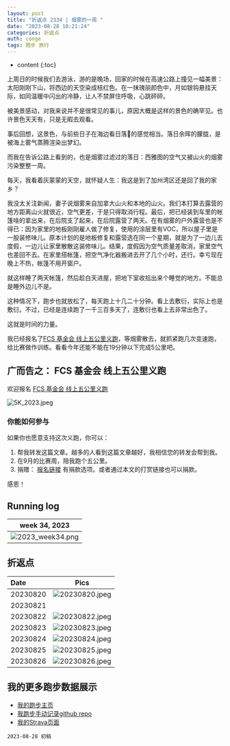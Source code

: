 ```yaml
---
layout: post
title: "折返点 2334 | 烟雾的一周 "
date: "2023-08-28 10:21:24"
categories: 折返点
auth: conge
tags: 跑步 旅行
---
```

* content
{:toc}

上周日的时候我们去游泳，游的是晚场，回家的时候在高速公路上撞见一幅美景：太阳刚刚下山，将西边的天空染成桔红色。在一抹瑰丽颜色中，月如银钩悬挂天际，如同温暖中闪出的冷静，让人不禁屏住呼吸，心跳砰砰。

被美景感动，对我来说并不是很常见的事儿，原因大概是这样的景色的确罕见。也许景色天天有，只是无暇去观看。





事后回想，这景色，与前些日子在海边看日落🌄的感觉相当。落日余晖的朦胧，是被海上雾气蒸腾渲染出梦幻。

而我在告诉公路上看到的，也是烟雾过滤过的落日：西雅图的空气又被山火的烟雾污染整整一周。

每天，我看着灰蒙蒙的天空，就怀疑人生：我这是到了加州湾区还是回了我的家乡？

我没太关注新闻，妻子说烟雾来自加拿大山火和本地的山火。我们本打算去露营的地方距离山火就很近，空气更差，于是只得取消行程。最后，把已经装到车里的帐篷啥的拿出来，在后院支了起来，在后院露营了两天。在有烟雾的户外露营也是不得已：因为家里的地板刚刚雇人做了修复，使用的涂层里有VOC，所以屋子里是一股装修味儿。原本计划的是地板修复和露营选在同一个星期，就是为了一边儿去度假，一边儿让家里散散这装修味儿。结果，度假因为空气质量差取消，家里空气也差回不去。在家里搭帐篷，把空气净化器搬进去开了几个小时，还行。幸亏现在晚上不热，帐篷不用开窗户。

就这样睡了两天帐篷，然后趁白天进屋，把地下室收拾出来个睡觉的地方。不能总是睡外边儿不是。

这种情况下，跑步也就放松了，每天跑上十几二十分钟。看上去敷衍，实际上也是敷衍。不过，已经是连续跑了一千三百多天了，连敷衍也看上去非常出色了。

这就是时间的力量。

我已经报名了[FCS 基金会 线上五公里义跑](https://livingwithfcs.networkforgood.com/)，等烟雾散去，就抓紧跑几次变速跑，给比赛做作训练。看看今年还能不能在19分钟以下完成5公里吧。


## 广而告之： FCS 基金会 线上五公里义跑

欢迎报名 [FCS 基金会 线上五公里义跑](https://livingwithfcs.networkforgood.com/)

![5K_2023.jpeg](https://s2.loli.net/2023/08/15/iSFnUlg7BevjfPD.jpg)


### 你能如何参与

如果你也愿意支持这次义跑，你可以：

1. 帮我转发这篇文章。越多的人看到这篇文章越好，我相信您的转发会帮到我。
2. 在9月的比赛周，陪我跑个五公里。
3. 捐赠： [报名链接](https://livingwithfcs.networkforgood.com/) 有捐款选项。或者通过本文的打赏链接也可以捐款。

感恩！

## Running log

|                             week 34, 2023                              |
| :--------------------------------------------------------------------: |
| ![2023_week34.png](https://s2.loli.net/2023/08/29/KS5xpY2Uql7ayJV.png) |

## 折返点

| Date     |                                Pics                                  |
| :------- | :------------------------------------------------------------------: |
| 20230820 | ![20230820.jpeg](https://s2.loli.net/2023/08/29/Rs43jqDhuEMr78p.jpg) |
| 20230821 | |
| 20230822 | ![20230822.jpeg](https://s2.loli.net/2023/08/29/s6dC1TR7PqzOMjF.jpg) |
| 20230823 | ![20230823.jpeg](https://s2.loli.net/2023/08/29/wfYesKJmMrGV3IE.jpg) |
| 20230824 | ![20230824.jpeg](https://s2.loli.net/2023/08/29/5rFoiJTBO6e7tjw.jpg) |
| 20230825 | ![20230825.jpeg](https://s2.loli.net/2023/08/29/YCIlU5myvzJxTtb.jpg) |
| 20230826 | ![20230826.jpeg](https://s2.loli.net/2023/08/29/xIw5c3GHOCBeqnZ.jpg) |


## 我的更多跑步数据展示

* [我的跑步主页](https://conge.livingwithfcs.org/running_page/)
* [我跑步手动记录github repo](https://github.com/conge/RunningStreak)
* [我的Strava页面](https://www.strava.com/athletes/57680242)

```
2023-08-28 初稿
```

